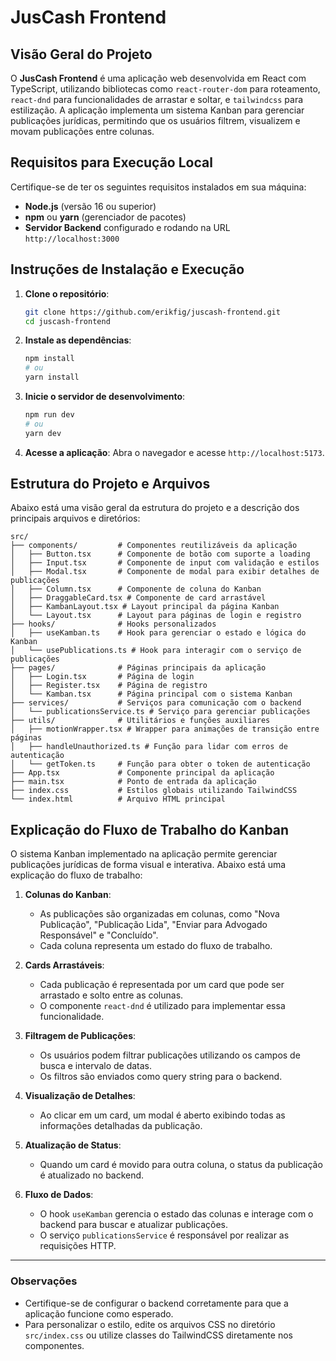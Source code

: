 # JusCash Frontend

## Visão Geral do Projeto

O **JusCash Frontend** é uma aplicação web desenvolvida em React com TypeScript, utilizando bibliotecas como `react-router-dom` para roteamento, `react-dnd` para funcionalidades de arrastar e soltar, e `tailwindcss` para estilização. A aplicação implementa um sistema Kanban para gerenciar publicações jurídicas, permitindo que os usuários filtrem, visualizem e movam publicações entre colunas.

## Requisitos para Execução Local

Certifique-se de ter os seguintes requisitos instalados em sua máquina:

- **Node.js** (versão 16 ou superior)
- **npm** ou **yarn** (gerenciador de pacotes)
- **Servidor Backend** configurado e rodando na URL `http://localhost:3000`

## Instruções de Instalação e Execução

1. **Clone o repositório**:
   ```bash
   git clone https://github.com/erikfig/juscash-frontend.git
   cd juscash-frontend
   ```

2. **Instale as dependências**:
   ```bash
   npm install
   # ou
   yarn install
   ```

3. **Inicie o servidor de desenvolvimento**:
   ```bash
   npm run dev
   # ou
   yarn dev
   ```

4. **Acesse a aplicação**:
   Abra o navegador e acesse `http://localhost:5173`.

## Estrutura do Projeto e Arquivos

Abaixo está uma visão geral da estrutura do projeto e a descrição dos principais arquivos e diretórios:

```
src/
├── components/         # Componentes reutilizáveis da aplicação
│   ├── Button.tsx      # Componente de botão com suporte a loading
│   ├── Input.tsx       # Componente de input com validação e estilos
│   ├── Modal.tsx       # Componente de modal para exibir detalhes de publicações
│   ├── Column.tsx      # Componente de coluna do Kanban
│   ├── DraggableCard.tsx # Componente de card arrastável
│   ├── KambanLayout.tsx # Layout principal da página Kanban
│   └── Layout.tsx      # Layout para páginas de login e registro
├── hooks/              # Hooks personalizados
│   ├── useKamban.ts    # Hook para gerenciar o estado e lógica do Kanban
│   └── usePublications.ts # Hook para interagir com o serviço de publicações
├── pages/              # Páginas principais da aplicação
│   ├── Login.tsx       # Página de login
│   ├── Register.tsx    # Página de registro
│   └── Kamban.tsx      # Página principal com o sistema Kanban
├── services/           # Serviços para comunicação com o backend
│   └── publicationsService.ts # Serviço para gerenciar publicações
├── utils/              # Utilitários e funções auxiliares
│   ├── motionWrapper.tsx # Wrapper para animações de transição entre páginas
│   ├── handleUnauthorized.ts # Função para lidar com erros de autenticação
│   └── getToken.ts     # Função para obter o token de autenticação
├── App.tsx             # Componente principal da aplicação
├── main.tsx            # Ponto de entrada da aplicação
├── index.css           # Estilos globais utilizando TailwindCSS
└── index.html          # Arquivo HTML principal
```

## Explicação do Fluxo de Trabalho do Kanban

O sistema Kanban implementado na aplicação permite gerenciar publicações jurídicas de forma visual e interativa. Abaixo está uma explicação do fluxo de trabalho:

1. **Colunas do Kanban**:
   - As publicações são organizadas em colunas, como "Nova Publicação", "Publicação Lida", "Enviar para Advogado Responsável" e "Concluído".
   - Cada coluna representa um estado do fluxo de trabalho.

2. **Cards Arrastáveis**:
   - Cada publicação é representada por um card que pode ser arrastado e solto entre as colunas.
   - O componente `react-dnd` é utilizado para implementar essa funcionalidade.

3. **Filtragem de Publicações**:
   - Os usuários podem filtrar publicações utilizando os campos de busca e intervalo de datas.
   - Os filtros são enviados como query string para o backend.

4. **Visualização de Detalhes**:
   - Ao clicar em um card, um modal é aberto exibindo todas as informações detalhadas da publicação.

5. **Atualização de Status**:
   - Quando um card é movido para outra coluna, o status da publicação é atualizado no backend.

6. **Fluxo de Dados**:
   - O hook `useKamban` gerencia o estado das colunas e interage com o backend para buscar e atualizar publicações.
   - O serviço `publicationsService` é responsável por realizar as requisições HTTP.

---

### Observações

- Certifique-se de configurar o backend corretamente para que a aplicação funcione como esperado.
- Para personalizar o estilo, edite os arquivos CSS no diretório `src/index.css` ou utilize classes do TailwindCSS diretamente nos componentes.

